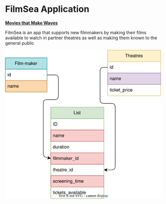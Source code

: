 # FilmSea Application
<strong><u>Movies that Make Waves</u></strong>

FilmSea is an app that supports new filmmakers by making their films available to watch in partner theatres as well as making them known to the general public



<img src="domain.svg" alt="Domain Image">
